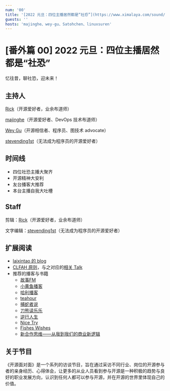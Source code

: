 ```yaml
---
num: '00'
title: '[2022 元旦：四位主播居然都是“社恐”](https://www.ximalaya.com/sound/487941499)'
guests: ''
hosts: 'majinghe、wey-gu、Satohchen、linuxsuren'
---
```


# [番外篇 00] 2022 元旦：四位主播居然都是“社恐”

忆往昔，聊社恐，迎未来！

## 主持人
[Rick](https://github.com/linuxsuren)（开源爱好者，业余布道师）

[majinghe](https://github.com/majinghe)（开源爱好者、DevOps 技术布道师）

[Wey Gu](https://github.com/wey-gu)（开源相信者、程序员、图技术 advocate）

[stevending1st](https://github.com/stevending1st)（无法成为程序员的开源爱好者）


## 时间线
* 四位社恐主播大聚齐
* 开源精神大安利
* 友台播客大推荐
* 本台主播自我大吐槽


## Staff
剪辑：[Rick](https://github.com/linuxsuren)（开源爱好者，业余布道师）

文字编辑：[stevending1st](https://github.com/stevending1st)（无法成为程序员的开源爱好者）


## 扩展阅读
* [laixintao 的 blog](https://www.kawabangga.com/)
* [CLFAH 原则](https://siwei.io/talks/2021-Path-to-DA/5)，与之对应的[相关 Talk](https://www.bilibili.com/video/BV1Af4y1u7VN)
* 推荐的播客与书籍
    * [故事FM](https://storyfm.cn/)
    * [小黄鱼播客](https://www.ximalaya.com/zhubo/30270729)
    * [哈利播客](https://www.ximalaya.com/album/43745518)
    * [teahour](https://teahour.fm/)
    * [捕蛇者说](https://pythonhunter.org/)
    * [刀熊读乐乐](https://www.ximalaya.com/album/38346992)
    * [逆行人生](https://www.ximalaya.com/album/31839268)
    * [Nice Try](https://nicetrypod.com/)
    * [Fishes Wishes](https://www.xiaoyuzhoufm.com/podcast/5e9aef0a418a84a0461c4d2a)
    * [新合作思维——从我到我们的商业新逻辑](https://book.douban.com/subject/27662429/)

## 关于节目
《开源面对面》是一个系列的访谈节目，旨在通过采访不同行业、岗位的开源参与者的亲身经历、心得体会，让更多的从业人员看到参与开源是一种积极的趋势与良好的职业发展方向，认识到任何人都可以参与开源，并在开源的世界里体现自己的价值。
